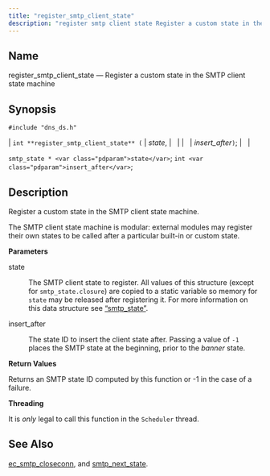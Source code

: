 ```yaml
---
title: "register_smtp_client_state"
description: "register smtp client state Register a custom state in the SMTP client state machine int register smtp client state state insert after smtp state state int insert after Register a custom state in the SMTP client state machine The SMTP client state machine is modular external modules may register their..."
---
```


<a name="apis.register_smtp_client_state"></a> 
## Name

register_smtp_client_state — Register a custom state in the SMTP client state machine

## Synopsis

`#include "dns_ds.h"`

| `int **register_smtp_client_state** (` | <var class="pdparam">state</var>, |   |
|   | <var class="pdparam">insert_after</var>`)`; |   |

`smtp_state * <var class="pdparam">state</var>`;
`int <var class="pdparam">insert_after</var>`;<a name="idp61811360"></a> 
## Description

Register a custom state in the SMTP client state machine.

The SMTP client state machine is modular: external modules may register their own states to be called after a particular built-in or custom state.

**<a name="idp61813200"></a> Parameters**

<dl class="variablelist">

<dt>state</dt>

<dd>

The SMTP client state to register. All values of this structure (except for `smtp_state.closure`) are copied to a static variable so memory for `state` may be released after registering it. For more information on this data structure see [“smtp_state”](/momentum/3/3-api/structs-smtp-state).

</dd>

<dt>insert_after</dt>

<dd>

The state ID to insert the client state after. Passing a value of `-1` places the SMTP state at the beginning, prior to the *banner* state.

</dd>

</dl>

**<a name="idp61820448"></a> Return Values**

Returns an SMTP state ID computed by this function or -1 in the case of a failure.

**<a name="idp61821424"></a> Threading**

It is *only* legal to call this function in the `Scheduler` thread.

<a name="idp61823408"></a> 
## See Also

[ec_smtp_closeconn](/momentum/3/3-api/apis-ec-smtp-closeconn), and [smtp_next_state](/momentum/3/3-api/apis-smtp-next-state).